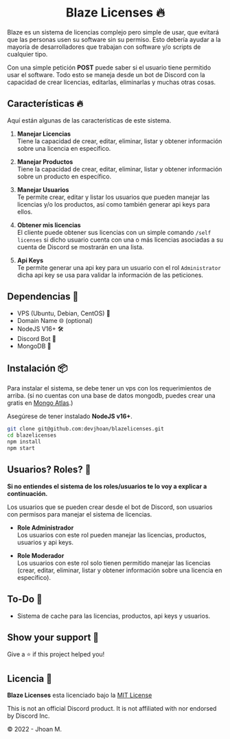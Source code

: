 <h1 align="center">Blaze Licenses 🔥</h1>

Blaze es un sistema de licencias complejo pero simple de usar, que evitará que las personas usen su software sin su permiso. Esto debería ayudar a la mayoría de desarrolladores que trabajan con software y/o scripts de cualquier tipo.

Con una simple petición **POST** puede saber si el usuario tiene permitido usar el software. Todo esto se maneja desde un bot de Discord con la capacidad de crear licencias, editarlas, eliminarlas y muchas otras cosas.

## Características 🔥

Aquí están algunas de las características de este sistema.

1. **Manejar Licencias**    
Tiene la capacidad de crear, editar, eliminar, listar y obtener información sobre una licencia en específico.

2. **Manejar Productos**    
Tiene la capacidad de crear, editar, eliminar, listar y obtener información sobre un producto en específico.

3. **Manejar Usuarios**     
Te permite crear, editar y listar los usuarios que pueden manejar las licencias y/o los productos, así como también generar api keys para ellos.

4. **Obtener mis licencias**    
El cliente puede obtener sus licencias con un simple comando `/self licenses` si dicho usuario cuenta con una o más licencias asociadas a su cuenta de Discord se mostrarán en una lista.

5. **Api Keys**     
Te permite generar una api key para un usuario con el rol `Administrator` dicha api key se usa para validar la información de las peticiones.

## Dependencias 🔗

- VPS (Ubuntu, Debian, CentOS) 🐧
- Domain Name 🌐 (optional)
- NodeJS V16+ 🛠
- Discord Bot 🤖
- MongoDB 🥭

## Instalación 📦

Para instalar el sistema, se debe tener un vps con los requerimientos de arriba. (si no cuentas con una base de datos mongodb, puedes crear una gratis en [Mongo Atlas](https://www.mongodb.com/cloud/atlas).)

Asegúrese de tener instalado **NodeJS v16+**.

```sh
git clone git@github.com:devjhoan/blazelicenses.git
cd blazelicenses
npm install
npm start
```

## Usuarios? Roles? 🤔

**Si no entiendes el sistema de los roles/usuarios te lo voy a explicar a continuación.**

Los usuarios que se pueden crear desde el bot de Discord, son usuarios con permisos para manejar el sistema de licencias.

- **Role Administrador**   
Los usuarios con este rol pueden manejar las licencias, productos, usuarios y api keys.

- **Role Moderador**    
Los usuarios con este rol solo tienen permitido manejar las licencias (crear, editar, eliminar, listar y obtener información sobre una licencia en específico).

## To-Do 🚧

- Sistema de cache para las licencias, productos, api keys y usuarios.

## Show your support 💙

Give a ⭐️ if this project helped you!

## Licencia  📄
**Blaze Licenses** esta licenciado bajo la [MIT License](https://github.com/DevJhoan/BlazeLicenses/blob/master/LICENSE)

This is not an official Discord product. It is not affiliated with nor endorsed by Discord Inc.

© 2022 - Jhoan M.